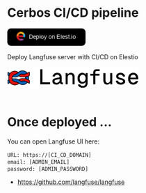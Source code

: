 # Cerbos CI/CD pipeline

<a href="https://dash.elest.io/deploy?source=cicd&social=dockerCompose&url=https://github.com/elestio-examples/langfuse"><img src="deploy-on-elestio.png" alt="Deploy on Elest.io" width="180px" /></a>

Deploy Langfuse server with CI/CD on Elestio

<img src="langfuse.png" style='width: 60%;'/>
<br/>
<br/>

# Once deployed ...

You can open Langfuse UI here:

    URL: https://[CI_CD_DOMAIN]
    email: [ADMIN_EMAIL]
    password: [ADMIN_PASSWORD]

- https://github.com/langfuse/langfuse
